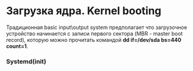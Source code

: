 # Загрузка ядра. Kernel booting

Традиционная basic input\output system предполагает что загрузочное устройство начинается с записи первого сектора (MBR - master boot record), которую можно прочитать командой **dd if=/dev/sda bs=440 count=1**. 

### Systemd(init)